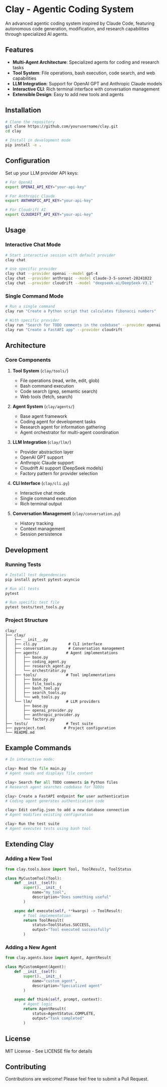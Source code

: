 # Clay - Agentic Coding System

An advanced agentic coding system inspired by Claude Code, featuring autonomous code generation, modification, and research capabilities through specialized AI agents.

## Features

- **Multi-Agent Architecture**: Specialized agents for coding and research tasks
- **Tool System**: File operations, bash execution, code search, and web capabilities
- **LLM Integration**: Support for OpenAI GPT and Anthropic Claude models
- **Interactive CLI**: Rich terminal interface with conversation management
- **Extensible Design**: Easy to add new tools and agents

## Installation

```bash
# Clone the repository
git clone https://github.com/yourusername/clay.git
cd clay

# Install in development mode
pip install -e .
```

## Configuration

Set up your LLM provider API keys:

```bash
# For OpenAI
export OPENAI_API_KEY="your-api-key"

# For Anthropic Claude
export ANTHROPIC_API_KEY="your-api-key"

# For Cloudrift AI
export CLOUDRIFT_API_KEY="your-api-key"
```

## Usage

### Interactive Chat Mode

```bash
# Start interactive session with default provider
clay chat

# Use specific provider
clay chat --provider openai --model gpt-4
clay chat --provider anthropic --model claude-3-5-sonnet-20241022
clay chat --provider cloudrift --model "deepseek-ai/DeepSeek-V3.1"
```

### Single Command Mode

```bash
# Run a single command
clay run "Create a Python script that calculates fibonacci numbers"

# With specific provider
clay run "Search for TODO comments in the codebase" --provider openai
clay run "Create a FastAPI app" --provider cloudrift
```

## Architecture

### Core Components

1. **Tool System** (`clay/tools/`)
   - File operations (read, write, edit, glob)
   - Bash command execution
   - Code search (grep, semantic search)
   - Web tools (fetch, search)

2. **Agent System** (`clay/agents/`)
   - Base agent framework
   - Coding agent for development tasks
   - Research agent for information gathering
   - Agent orchestrator for multi-agent coordination

3. **LLM Integration** (`clay/llm/`)
   - Provider abstraction layer
   - OpenAI GPT support
   - Anthropic Claude support
   - Cloudrift AI support (DeepSeek models)
   - Factory pattern for provider selection

4. **CLI Interface** (`clay/cli.py`)
   - Interactive chat mode
   - Single command execution
   - Rich terminal output

5. **Conversation Management** (`clay/conversation.py`)
   - History tracking
   - Context management
   - Session persistence

## Development

### Running Tests

```bash
# Install test dependencies
pip install pytest pytest-asyncio

# Run all tests
pytest

# Run specific test file
pytest tests/test_tools.py
```

### Project Structure

```
clay/
├── clay/
│   ├── __init__.py
│   ├── cli.py              # CLI interface
│   ├── conversation.py     # Conversation management
│   ├── agents/            # Agent implementations
│   │   ├── base.py
│   │   ├── coding_agent.py
│   │   ├── research_agent.py
│   │   └── orchestrator.py
│   ├── tools/             # Tool implementations
│   │   ├── base.py
│   │   ├── file_tools.py
│   │   ├── bash_tool.py
│   │   ├── search_tools.py
│   │   └── web_tools.py
│   └── llm/               # LLM providers
│       ├── base.py
│       ├── openai_provider.py
│       ├── anthropic_provider.py
│       └── factory.py
├── tests/                 # Test suite
├── pyproject.toml        # Project configuration
└── README.md
```

## Example Commands

```python
# In interactive mode:

clay> Read the file main.py
# Agent reads and displays file content

clay> Search for all TODO comments in Python files
# Research agent searches codebase for TODOs

clay> Create a FastAPI endpoint for user authentication
# Coding agent generates authentication code

clay> Edit config.json to add a new database connection
# Agent modifies existing configuration

clay> Run the test suite
# Agent executes tests using bash tool
```

## Extending Clay

### Adding a New Tool

```python
from clay.tools.base import Tool, ToolResult, ToolStatus

class MyCustomTool(Tool):
    def __init__(self):
        super().__init__(
            name="my_tool",
            description="Does something useful"
        )

    async def execute(self, **kwargs) -> ToolResult:
        # Tool implementation
        return ToolResult(
            status=ToolStatus.SUCCESS,
            output="Tool executed successfully"
        )
```

### Adding a New Agent

```python
from clay.agents.base import Agent, AgentResult

class MyCustomAgent(Agent):
    def __init__(self):
        super().__init__(
            name="custom_agent",
            description="Specialized agent"
        )

    async def think(self, prompt, context):
        # Agent logic
        return AgentResult(
            status=AgentStatus.COMPLETE,
            output="Task completed"
        )
```

## License

MIT License - See LICENSE file for details

## Contributing

Contributions are welcome! Please feel free to submit a Pull Request.